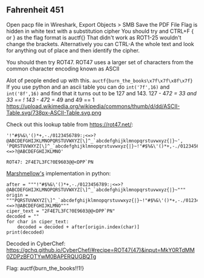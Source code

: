 Fahrenheit 451
--

Open pacp file in Wireshark,
Export Objects > SMB
Save the PDF File
Flag is hidden in white text with a substitution cipher
You should try and CTRL+F { or } as the flag format is auctf{}
That didn't work as ROT1-25 wouldn't change the brackets.
Alternatively you can CTRL-A the whole text and look for anything out of place and then identify the cipher.

You should then try ROT47.
ROT47 uses a larger set of characters from the common character encoding known as ASCII

Alot of people ended up with this. ```auctf{burn_the_books\x7f\x7f\x8f\x7f}```
If you use python and an ascii table you can do ```int('7f',16)``` and ```int('8f',16)``` and find that it turns out to be 127 and 143.
127 - 47*2 = 33 and 33 == !
143 - 47*2 = 49 and 49 == 1
https://upload.wikimedia.org/wikipedia/commons/thumb/d/dd/ASCII-Table.svg/738px-ASCII-Table.svg.png

Check out this lookup table from https://rot47.net/: 
```
'!"#$%&\'()*+,-./0123456789:;<=>?@ABCDEFGHIJKLMNOPQRSTUVWXYZ[\]^_`abcdefghijklmnopqrstuvwxyz{|}~', 
'PQRSTUVWXYZ[\]^_`abcdefghijklmnopqrstuvwxyz{|}~!"#$%&\'()*+,-./0123456789:;<=>?@ABCDEFGHIJKLMNO'
```
```ROT47: 2F4E7L3FC?0E9603@@<DPP`PN```


[Marshmellow's](https://github.com/xiongnemo) implementation in python:

```
after = """!"#$%&\'()*+,-./0123456789:;<=>?@ABCDEFGHIJKLMNOPQRSTUVWXYZ[\]^_`abcdefghijklmnopqrstuvwxyz{|}~"""
origin = """PQRSTUVWXYZ[\]^_`abcdefghijklmnopqrstuvwxyz{|}~!"#$%&\'()*+,-./0123456789:;<=>?@ABCDEFGHIJKLMNO"""
ciper_text = "2F4E7L3FC?0E9603@@<DPP`PN"
decoded = ""
for char in ciper_text:
    decoded = decoded + after[origin.index(char)]
print(decoded)
```

Decoded in CyberChef: https://gchq.github.io/CyberChef/#recipe=ROT47(47)&input=MkY0RTdMM0ZDPzBFOTYwM0BAPERQUGBQTg


Flag: auctf{burn_the_books!!1!}